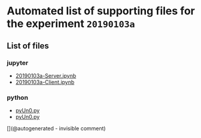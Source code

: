 # Automated list of supporting files for the __experiment `20190103a`__

## List of files

### jupyter

* [20190103a-Server.ipynb](/matty/20190103a/20190103a-Server.ipynb)
* [20190103a-Client.ipynb](/matty/20190103a/20190103a-Client.ipynb)


### python

* [pyUn0.py](/matty/20190104a/pyUn0.py)
* [pyUn0.py](/matty/20190103a/pyUn0.py)


[](@autogenerated - invisible comment)